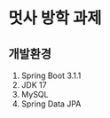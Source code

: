 멋사 방학 과제
================


개발환경
--------
1. Spring Boot 3.1.1
2. JDK 17
3. MySQL
4. Spring Data JPA
